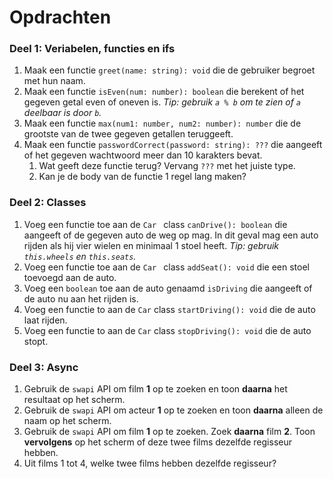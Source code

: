 # Opdrachten

### Deel 1: Veriabelen, functies en ifs

1. Maak een functie `greet(name: string): void` die de gebruiker begroet met hun naam.
2. Maak een functie `isEven(num: number): boolean` die berekent of het gegeven getal even of oneven is. *Tip: gebruik `a % b` om te zien of `a` deelbaar is door `b`.*
3. Maak een functie `max(num1: number, num2: number): number` die de grootste van de twee gegeven getallen teruggeeft.
4. Maak een functie `passwordCorrect(password: string): ???` die aangeeft of het gegeven wachtwoord meer dan 10 karakters bevat.
   1. Wat geeft deze functie terug? Vervang `???` met het juiste type.
   2. Kan je de body van de functie 1 regel lang maken?

### Deel 2: Classes

1. Voeg een functie toe aan de `Car ` class `canDrive(): boolean` die aangeeft of de gegeven auto de weg op mag. In dit geval mag een auto rijden als hij vier wielen en minimaal 1 stoel heeft.
   *Tip: gebruik `this.wheels` en `this.seats`.*
2. Voeg een functie toe aan de `Car ` class `addSeat(): void` die een stoel toevoegd aan de auto.
3. Voeg een `boolean` toe aan de auto genaamd `isDriving` die aangeeft of de auto nu aan het rijden is.
4. Voeg een functie to aan de `Car` class `startDriving(): void` die de auto laat rijden.
5. Voeg een functie to aan de `Car` class `stopDriving(): void` die de auto stopt.

### Deel 3: Async

1. Gebruik de `swapi` API om film **1** op te zoeken en toon **daarna** het resultaat op het scherm.
2. Gebruik de `swapi` API om acteur **1** op te zoeken en toon **daarna** alleen de naam op het scherm.
3. Gebruik de `swapi` API om film **1** op te zoeken. Zoek **daarna** film **2**. Toon **vervolgens** op het scherm of deze twee films dezelfde regisseur hebben.
4. Uit films 1 tot 4, welke twee films hebben dezelfde regisseur?

